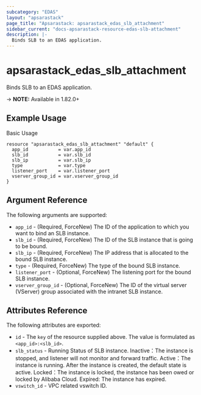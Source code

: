 ```yaml
---
subcategory: "EDAS"
layout: "apsarastack"
page_title: "Apsarastack: apsarastack_edas_slb_attachment"
sidebar_current: "docs-apsarastack-resource-edas-slb-attachment"
description: |-
  Binds SLB to an EDAS application.
---
```


# apsarastack\_edas\_slb\_attachment

Binds SLB to an EDAS application.

-> **NOTE:** Available in 1.82.0+

## Example Usage

Basic Usage

```
resource "apsarastack_edas_slb_attachment" "default" {
  app_id           = var.app_id
  slb_id           = var.slb_id
  slb_ip           = var.slb_ip
  type             = var.type
  listener_port    = var.listener_port
  vserver_group_id = var.vserver_group_id
}
```

## Argument Reference

The following arguments are supported:

* `app_id` - (Required, ForceNew) The ID of the application to which you want to bind an SLB instance.
* `slb_id` - (Required, ForceNew) The ID of the SLB instance that is going to be bound.
* `slb_ip` - (Required, ForceNew) The IP address that is allocated to the bound SLB instance.
* `type` - (Required, ForceNew) The type of the bound SLB instance.
* `listener_port` - (Optional, ForceNew) The listening port for the bound SLB instance.
* `vserver_group_id` - (Optional, ForceNew) The ID of the virtual server (VServer) group associated with the intranet SLB instance.

## Attributes Reference

The following attributes are exported:

* `id` - The `key` of the resource supplied above. The value is formulated as `<app_id>:<slb_id>`.
* `slb_status` - Running Status of SLB instance. Inactive：The instance is stopped, and listener will not monitor and forward traffic. Active：The instance is running. After the instance is created, the default state is active. Locked：The instance is locked, the instance has been owed or locked by Alibaba Cloud. Expired: The instance has expired.
* `vswitch_id` - VPC related vswitch ID.


